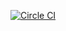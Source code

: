 [![Circle CI](https://circleci.com/gh/utilitywarehouse/uw-echo.svg?style=svg&circle-token=676115c8994d8f7e458698aec498cfbf85da16e5)](https://circleci.com/gh/utilitywarehouse/uw-echo)
